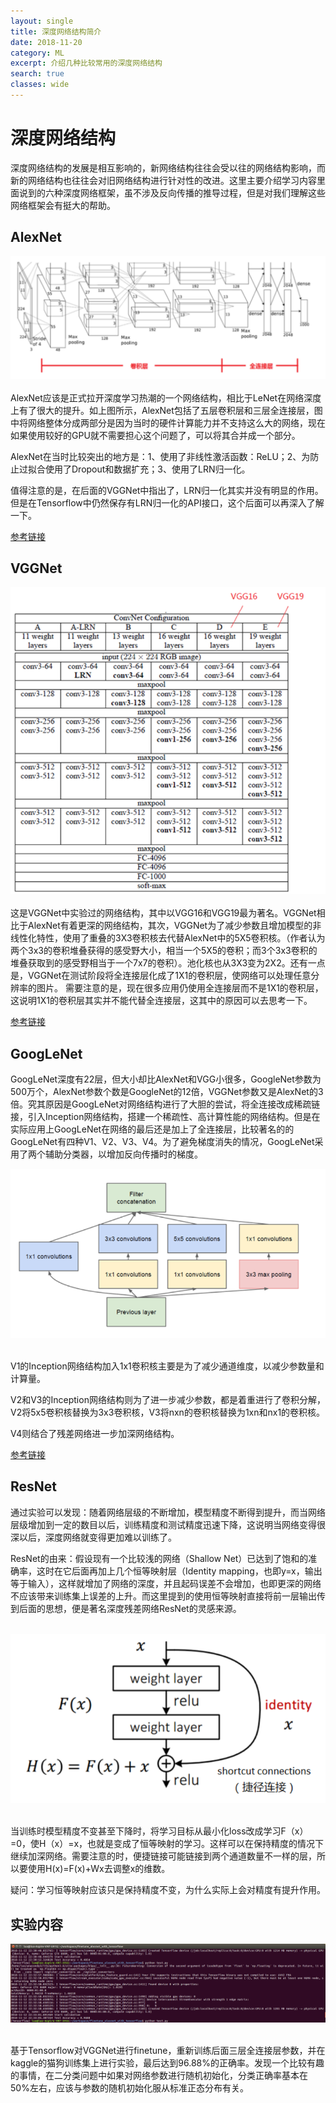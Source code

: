```yaml
---
layout: single
title: 深度网络结构简介
date: 2018-11-20
category: ML
excerpt: 介绍几种比较常用的深度网络结构
search: true
classes: wide
---
```


# 深度网络结构
深度网络结构的发展是相互影响的，新网络结构往往会受以往的网络结构影响，而新的网络结构也往往会对旧网络结构进行针对性的改进。这里主要介绍学习内容里面说到的六种深度网络框架，虽不涉及反向传播的推导过程，但是对我们理解这些网络框架会有挺大的帮助。  

## AlexNet

<div style="text-align: center">
<img src="/images/常用网络结构/1.bmp"/> 
</div> 
<br/>
AlexNet应该是正式拉开深度学习热潮的一个网络结构，相比于LeNet在网络深度上有了很大的提升。如上图所示，AlexNet包括了五层卷积层和三层全连接层，图中将网络整体分成两部分是因为当时的硬件计算能力并不支持这么大的网络，现在如果使用较好的GPU就不需要担心这个问题了，可以将其合并成一个部分。  
  
AlexNet在当时比较突出的地方是：1、使用了非线性激活函数：ReLU；2、为防止过拟合使用了Dropout和数据扩充；3、使用了LRN归一化。  

值得注意的是，在后面的VGGNet中指出了，LRN归一化其实并没有明显的作用。但是在Tensorflow中仍然保存有LRN归一化的API接口，这个后面可以再深入了解一下。  

[参考链接](https://my.oschina.net/u/876354/blog/1633143)

## VGGNet

<div style="text-align: center">
<img src="/images/常用网络结构/2.bmp"/> 
</div> 
<br/>
这是VGGNet中实验过的网络结构，其中以VGG16和VGG19最为著名。VGGNet相比于AlexNet有着更深的网络结构，其次，VGGNet为了减少参数且增加模型的非线性化特性，使用了重叠的3X3卷积核去代替AlexNet中的5X5卷积核。（作者认为两个3x3的卷积堆叠获得的感受野大小，相当一个5X5的卷积；而3个3x3卷积的堆叠获取到的感受野相当于一个7x7的卷积）。池化核也从3X3变为2X2。还有一点是，VGGNet在测试阶段将全连接层化成了1X1的卷积层，使网络可以处理任意分辨率的图片。
需要注意的是，现在很多应用仍使用全连接层而不是1X1的卷积层，这说明1X1的卷积层其实并不能代替全连接层，这其中的原因可以去思考一下。

[参考链接](https://my.oschina.net/u/876354/blog/1634322)

## GoogLeNet

GoogLeNet深度有22层，但大小却比AlexNet和VGG小很多，GoogleNet参数为500万个，AlexNet参数个数是GoogleNet的12倍，VGGNet参数又是AlexNet的3倍。究其原因是GoogLeNet对网络结构进行了大胆的尝试，将全连接改成稀疏链接，引入Inception网络结构，搭建一个稀疏性、高计算性能的网络结构。但是在实际应用上GoogLeNet在网络的最后还是加上了全连接层，比较著名的的GoogLeNet有四种V1、V2、V3、V4。为了避免梯度消失的情况，GoogLeNet采用了两个辅助分类器，以增加反向传播时的梯度。
<br/>
<div style="text-align: center">
<img src="/images/常用网络结构/3.bmp"/> 
</div> 
<br/>

V1的Inception网络结构加入1x1卷积核主要是为了减少通道维度，以减少参数量和计算量。  

V2和V3的Inception网络结构则为了进一步减少参数，都是着重进行了卷积分解，V2将5x5卷积核替换为3x3卷积核，V3将nxn的卷积核替换为1xn和nx1的卷积核。  

V4则结合了残差网络进一步加深网络结构。  

[参考链接](https://my.oschina.net/u/876354/blog/1637819)

## ResNet

通过实验可以发现：随着网络层级的不断增加，模型精度不断得到提升，而当网络层级增加到一定的数目以后，训练精度和测试精度迅速下降，这说明当网络变得很深以后，深度网络就变得更加难以训练了。  

ResNet的由来：假设现有一个比较浅的网络（Shallow Net）已达到了饱和的准确率，这时在它后面再加上几个恒等映射层（Identity mapping，也即y=x，输出等于输入），这样就增加了网络的深度，并且起码误差不会增加，也即更深的网络不应该带来训练集上误差的上升。而这里提到的使用恒等映射直接将前一层输出传到后面的思想，便是著名深度残差网络ResNet的灵感来源。  

<br/>
<div style="text-align: center">
<img src="/images/常用网络结构/4.bmp"/> 
</div> 
<br/>

当训练时模型精度不变甚至下降时，将学习目标从最小化loss改成学习F（x）=0，使H（x）=x，也就是变成了恒等映射的学习。这样可以在保持精度的情况下继续加深网络。需要注意的时，便捷链接可能链接到两个通道数量不一样的层，所以要使用H(x)=F(x)+Wx去调整x的维数。  

疑问：学习恒等映射应该只是保持精度不变，为什么实际上会对精度有提升作用。  

## 实验内容

<div style="text-align: center">
<img src="/images/常用网络结构/5.bmp"/> 
</div> 
<br/>

基于Tensorflow对VGGNet进行finetune，重新训练后面三层全连接层参数，并在kaggle的猫狗训练集上进行实验，最后达到96.88%的正确率。发现一个比较有趣的事情，在二分类问题中如果对网络参数进行随机初始化，分类正确率基本在50%左右，应该与参数的随机初始化服从标准正态分布有关。  

